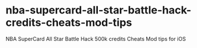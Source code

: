 # nba-supercard-all-star-battle-hack-credits-cheats-mod-tips
NBA SuperCard All Star Battle Hack 500k credits Cheats Mod tips for iOS
